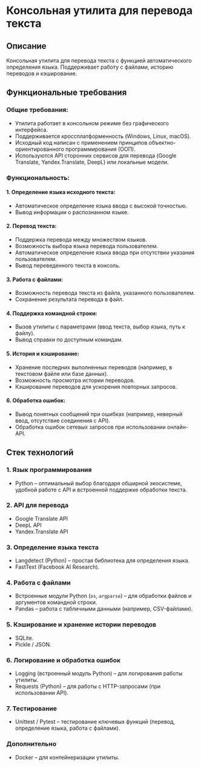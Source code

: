 # Консольная утилита для перевода текста

## Описание
Консольная утилита для перевода текста с функцией автоматического определения языка. Поддерживает работу с файлами, историю переводов и кэширование.

## Функциональные требования
### Общие требования:
- Утилита работает в консольном режиме без графического интерфейса.
- Поддерживается кроссплатформенность (Windows, Linux, macOS).
- Исходный код написан с применением принципов объектно-ориентированного программирования (ООП).
- Используются API сторонних сервисов для перевода (Google Translate, Yandex.Translate, DeepL) или локальные модели.

### Функциональность:
#### 1. Определение языка исходного текста:
- Автоматическое определение языка ввода с высокой точностью.
- Вывод информации о распознанном языке.

#### 2. Перевод текста:
- Поддержка перевода между множеством языков.
- Возможность выбора языка перевода пользователем.
- Автоматическое определение языка ввода при отсутствии указания пользователем.
- Вывод переведенного текста в консоль.

#### 3. Работа с файлами:
- Возможность перевода текста из файла, указанного пользователем.
- Сохранение результата перевода в файл.

#### 4. Поддержка командной строки:
- Вызов утилиты с параметрами (ввод текста, выбор языка, путь к файлу).
- Вывод справки по доступным командам.

#### 5. История и кэширование:
- Хранение последних выполненных переводов (например, в текстовом файле или базе данных).
- Возможность просмотра истории переводов.
- Кэширование переводов для ускорения повторных запросов.

#### 6. Обработка ошибок:
- Вывод понятных сообщений при ошибках (например, неверный ввод, отсутствие соединения с API).
- Обработка ошибок сетевых запросов при использовании онлайн-API.

## Стек технологий
### 1. Язык программирования
- Python – оптимальный выбор благодаря обширной экосистеме, удобной работе с API и встроенной поддержке обработки текста.

### 2. API для перевода
- Google Translate API
- DeepL API
- Yandex.Translate API

### 3. Определение языка текста
- Langdetect (Python) – простая библиотека для определения языка.
- FastText (Facebook AI Research).

### 4. Работа с файлами
- Встроенные модули Python (`os`, `argparse`) – для обработки файлов и аргументов командной строки.
- Pandas – работа с табличными данными (например, CSV-файлами).

### 5. Кэширование и хранение истории переводов
- SQLite.
- Pickle / JSON.

### 6. Логирование и обработка ошибок
- Logging (встроенный модуль Python) – для логирования работы утилиты.
- Requests (Python) – для работы с HTTP-запросами (при использовании API).

### 7. Тестирование
- Unittest / Pytest – тестирование ключевых функций (перевод, определение языка, работа с файлами).

### Дополнительно
- Docker – для контейнеризации утилиты.